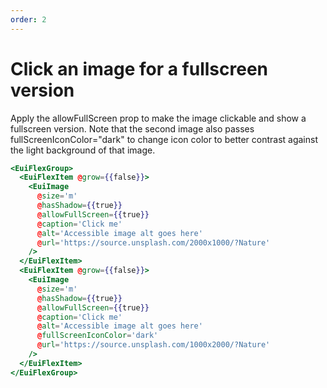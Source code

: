 ```yaml
---
order: 2
---
```


# Click an image for a fullscreen version

 <EuiText>
    <p>Apply the <EuiCode @language="text">allowFullScreen</EuiCode> prop to make the image clickable and show a fullscreen version. Note that the second image also passes <EuiCode @language="js">fullScreenIconColor<span class="token operator">=</span><span class="token string">"dark"</span></EuiCode> to change icon color to better contrast against the light background of that image.</p>
    </EuiText>

```hbs template
<EuiFlexGroup>
  <EuiFlexItem @grow={{false}}>
    <EuiImage
      @size='m'
      @hasShadow={{true}}
      @allowFullScreen={{true}}
      @caption='Click me'
      @alt='Accessible image alt goes here'
      @url='https://source.unsplash.com/2000x1000/?Nature'
    />
  </EuiFlexItem>
  <EuiFlexItem @grow={{false}}>
    <EuiImage
      @size='m'
      @hasShadow={{true}}
      @allowFullScreen={{true}}
      @caption='Click me'
      @alt='Accessible image alt goes here'
      @fullScreenIconColor='dark'
      @url='https://source.unsplash.com/1000x2000/?Nature'
    />
  </EuiFlexItem>
</EuiFlexGroup>
```
